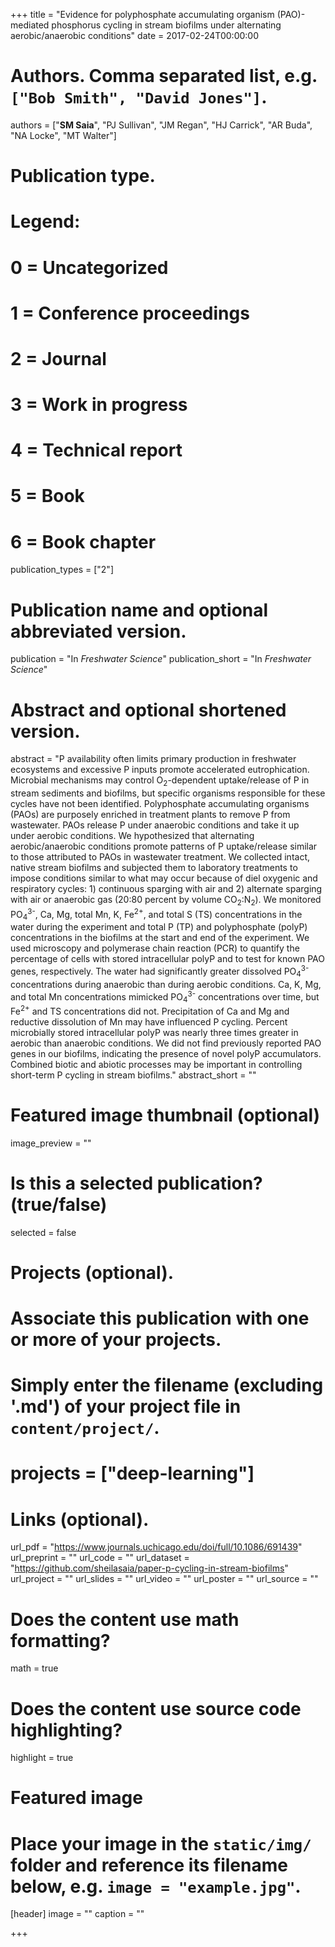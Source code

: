 +++
title = "Evidence for polyphosphate accumulating organism (PAO)-mediated phosphorus cycling in stream biofilms under alternating aerobic/anaerobic conditions"
date = 2017-02-24T00:00:00

# Authors. Comma separated list, e.g. `["Bob Smith", "David Jones"]`.
authors = ["**SM Saia**", "PJ Sullivan", "JM Regan", "HJ Carrick", "AR Buda", "NA Locke", "MT Walter"]

# Publication type.
# Legend:
# 0 = Uncategorized
# 1 = Conference proceedings
# 2 = Journal
# 3 = Work in progress
# 4 = Technical report
# 5 = Book
# 6 = Book chapter
publication_types = ["2"]

# Publication name and optional abbreviated version.
publication = "In *Freshwater Science*"
publication_short = "In *Freshwater Science*"

# Abstract and optional shortened version.
abstract = "P availability often limits primary production in freshwater ecosystems and excessive P inputs promote accelerated eutrophication. Microbial mechanisms may control O<sub>2</sub>-dependent uptake/release of P in stream sediments and biofilms, but specific organisms responsible for these cycles have not been identified. Polyphosphate accumulating organisms (PAOs) are purposely enriched in treatment plants to remove P from wastewater. PAOs release P under anaerobic conditions and take it up under aerobic conditions. We hypothesized that alternating aerobic/anaerobic conditions promote patterns of P uptake/release similar to those attributed to PAOs in wastewater treatment. We collected intact, native stream biofilms and subjected them to laboratory treatments to impose conditions similar to what may occur because of diel oxygenic and respiratory cycles: 1) continuous sparging with air and 2) alternate sparging with air or anaerobic gas (20:80 percent by volume CO<sub>2</sub>:N<sub>2</sub>). We monitored PO<sub>4</sub><sup>3-</sup>, Ca, Mg, total Mn, K, Fe<sup>2+</sup>, and total S (TS) concentrations in the water during the experiment and total P (TP) and polyphosphate (polyP) concentrations in the biofilms at the start and end of the experiment. We used microscopy and polymerase chain reaction (PCR) to quantify the percentage of cells with stored intracellular polyP and to test for known PAO genes, respectively. The water had significantly greater dissolved PO<sub>4</sub><sup>3-</sup> concentrations during anaerobic than during aerobic conditions. Ca, K, Mg, and total Mn concentrations mimicked PO<sub>4</sub><sup>3-</sup> concentrations over time, but Fe<sup>2+</sup> and TS concentrations did not. Precipitation of Ca and Mg and reductive dissolution of Mn may have influenced P cycling. Percent microbially stored intracellular polyP was nearly three times greater in aerobic than anaerobic conditions. We did not find previously reported PAO genes in our biofilms, indicating the presence of novel polyP accumulators. Combined biotic and abiotic processes may be important in controlling short-term P cycling in stream biofilms."
abstract_short = ""

# Featured image thumbnail (optional)
image_preview = ""

# Is this a selected publication? (true/false)
selected = false

# Projects (optional).
#   Associate this publication with one or more of your projects.
#   Simply enter the filename (excluding '.md') of your project file in `content/project/`.
# projects = ["deep-learning"]

# Links (optional).
url_pdf = "https://www.journals.uchicago.edu/doi/full/10.1086/691439"
url_preprint = ""
url_code = ""
url_dataset = "https://github.com/sheilasaia/paper-p-cycling-in-stream-biofilms"
url_project = ""
url_slides = ""
url_video = ""
url_poster = ""
url_source = ""

# Does the content use math formatting?
math = true

# Does the content use source code highlighting?
highlight = true

# Featured image
# Place your image in the `static/img/` folder and reference its filename below, e.g. `image = "example.jpg"`.
[header]
image = ""
caption = ""

+++